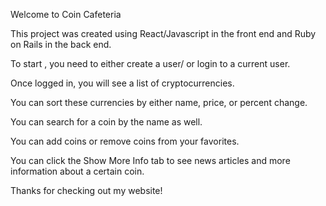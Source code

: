 Welcome to Coin Cafeteria

This project was created using React/Javascript in the front end and Ruby on Rails in the back end.

To start , you need to either create a user/ or login to a current user.

Once logged in, you will see a list of cryptocurrencies.

You can sort these currencies by either name, price, or percent change.

You can search for a coin by the name as well.

You can add coins or remove coins from your favorites.

You can click the Show More Info tab to see news articles and more information about a certain coin.

Thanks for checking out my website!

